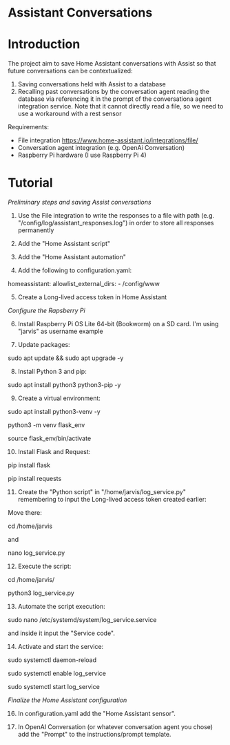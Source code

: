 # Assistant Conversations


# Introduction
The project aim to save Home Assistant conversations with Assist so that future conversations can be contextualized:
1.	Saving conversations held with Assist to a database
2.	Recalling past conversations by the conversation agent reading the database via referencing it in the prompt of the conversationa agent integration service. Note that it cannot directly read a file, so we need to use a workaround with a rest sensor

Requirements:
- File integration https://www.home-assistant.io/integrations/file/
- Conversation agent integration (e.g. OpenAi Conversation)
- Raspberry Pi hardware (I use Raspberry Pi 4)


# Tutorial


*Preliminary steps and saving Assist conversations*

1) Use the File integration to write the responses to a file with path (e.g. "/config/log/assistant_responses.log") in order to store all responses permanently
 
2) Add the "Home Assistant script"

3) Add the "Home Assistant automation"

4) Add the following to configuration.yaml:

homeassistant:
  allowlist_external_dirs:
    - /config/www
        
5) Create a Long-lived access token in Home Assistant

 
*Configure the Rapsberry Pi*
   
6) Install Raspberry Pi OS Lite 64-bit (Bookworm) on a SD card. I'm using "jarvis" as username example

7) Update packages:
   
sudo apt update && sudo apt upgrade -y

8) Install Python 3 and pip:
    
sudo apt install python3 python3-pip -y

9) Create a virtual environment:
    
sudo apt install python3-venv -y

python3 -m venv flask_env

source flask_env/bin/activate

10) Install Flask and Request:
    
pip install flask

pip install requests

11) Create the "Python script" in "/home/jarvis/log_service.py" remembering to input the Long-lived access token created earlier:

Move there:

cd /home/jarvis

and

nano log_service.py

12) Execute the script:
    
cd /home/jarvis/

python3 log_service.py

13) Automate the script execution:
    
sudo nano /etc/systemd/system/log_service.service

and inside it input the "Service code".

14) Activate and start the service:
    
sudo systemctl daemon-reload 

sudo systemctl enable log_service

sudo systemctl start log_service

*Finalize the Home Assistant configuration*

16) In configuration.yaml add the "Home Assistant sensor".

17) In OpenAI Conversation (or whatever conversation agent you chose) add the "Prompt" to the instructions/prompt template.


